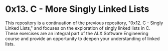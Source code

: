 # 0x13. C - More Singly Linked Lists
This repository is a continuation of the previous repository, "0x12. C - Singly Linked Lists," and focuses on the exploration of singly linked lists in C. These exercises are an integral part of the ALX Software Engineering course and provide an opportunity to deepen your understanding of linked lists.
